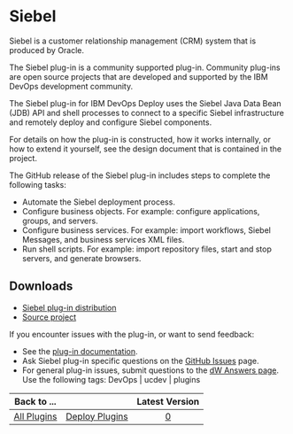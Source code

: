 
# Siebel

Siebel is a customer relationship management (CRM) system that is produced by Oracle.

The Siebel plug-in is a community supported plug-in. Community plug-ins are open source projects that are developed and supported by the IBM DevOps development community. 

The Siebel plug-in for IBM DevOps Deploy uses the Siebel Java Data Bean (JDB) API and shell processes to connect to a specific Siebel infrastructure and remotely deploy and configure Siebel components.

For details on how the plug-in is constructed, how it works internally, or how to extend it yourself, see the design document that is contained in the project.

The GitHub release of the Siebel plug-in includes steps to complete the following tasks:

* Automate the Siebel deployment process.
* Configure business objects. For example: configure applications, groups, and servers.
* Configure business services. For example: import workflows, Siebel Messages, and business services XML files.
* Run shell scripts. For example: import repository files, start and stop servers, and generate browsers.

## Downloads

* [Siebel plug-in distribution](https://github.com/UrbanCode/Siebel-UCD/releases)
* [Source project](https://github.com/UrbanCode/Siebel-UCD)

If you encounter issues with the plug-in, or want to send feedback:

* See the [plug-in documentation](https://github.com/UrbanCode/Siebel-UCD/tree/master/doc).
* Ask Siebel plug-in specific questions on the [GitHub Issues](https://github.com/UrbanCode/Siebel-UCD/issues) page.
* For general plug-in issues, submit questions to the [dW Answers page](https://community.ibm.com/community/user/wasdevops/urbancode-discussion). Use the following tags: DevOps | ucdev | plugins

|Back to ...||Latest Version|
| :---: | :---: | :---: |
|[All Plugins](../../index.md)|[Deploy Plugins](../README.md)|[0]()|
